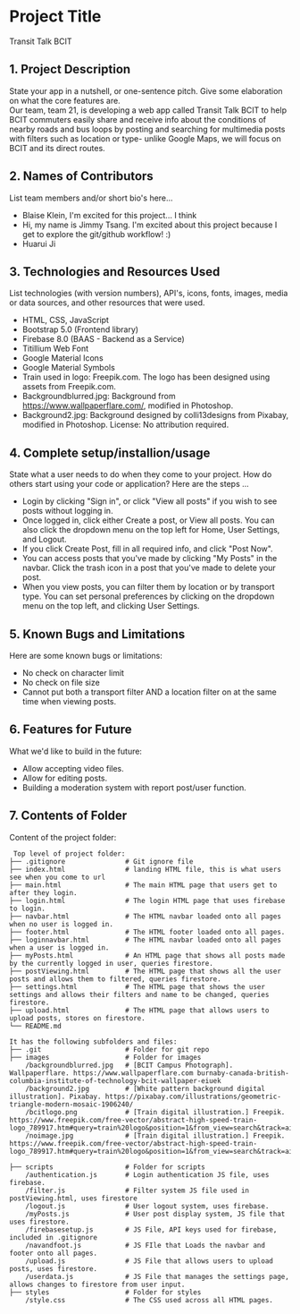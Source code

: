 # Project Title
Transit Talk BCIT

## 1. Project Description
State your app in a nutshell, or one-sentence pitch. Give some elaboration on what the core features are.  
Our team, team 21, is developing a web app called Transit Talk BCIT to help BCIT commuters easily share and receive info about the conditions of nearby roads and bus loops by posting and searching for multimedia posts with filters such as location or type- unlike Google Maps, we will focus on BCIT and its direct routes.


## 2. Names of Contributors
List team members and/or short bio's here... 
* Blaise Klein, I'm excited for this project... I think
* Hi, my name is Jimmy Tsang. I'm excited about this project because I get to explore the git/github workflow! :)
* Huarui Ji

## 3. Technologies and Resources Used
List technologies (with version numbers), API's, icons, fonts, images, media or data sources, and other resources that were used.
* HTML, CSS, JavaScript
* Bootstrap 5.0 (Frontend library)
* Firebase 8.0 (BAAS - Backend as a Service)
* Titillium Web Font
* Google Material Icons
* Google Material Symbols
* Train used in logo: Freepik.com. The logo has been designed using assets from Freepik.com.
* Backgroundblurred.jpg: Background from https://www.wallpaperflare.com/, modified in Photoshop.
* Background2.jpg: Background designed by colli13designs from Pixabay, modified in Photoshop. License: No attribution required.

## 4. Complete setup/installion/usage
State what a user needs to do when they come to your project.  How do others start using your code or application?
Here are the steps ...
* Login by clicking "Sign in", or click "View all posts" if you wish to see posts without logging in.
* Once logged in, click either Create a post, or View all posts. You can also click the dropdown menu on the top left for Home, User Settings, and Logout.
* If you click Create Post, fill in all required info, and click "Post Now". 
* You can access posts that you've made by clicking "My Posts" in the navbar. Click the trash icon in a post that you've made to delete your post.
* When you view posts, you can filter them by location or by transport type. You can set personal preferences by clicking on the dropdown menu on the top left, and clicking User Settings.

## 5. Known Bugs and Limitations
Here are some known bugs or limitations:
* No check on character limit 
* No check on file size
* Cannot put both a transport filter AND a location filter on at the same time when viewing posts.

## 6. Features for Future
What we'd like to build in the future:
* Allow accepting video files.
* Allow for editing posts.
* Building a moderation system with report post/user function.
	
## 7. Contents of Folder
Content of the project folder:

```
 Top level of project folder: 
├── .gitignore               # Git ignore file
├── index.html               # landing HTML file, this is what users see when you come to url
├── main.html                # The main HTML page that users get to after they login.
├── login.html               # The login HTML page that uses firebase to login.
├── navbar.html              # The HTML navbar loaded onto all pages when no user is logged in.
├── footer.html              # The HTML footer loaded onto all pages.
├── loginnavbar.html         # The HTML navbar loaded onto all pages when a user is logged in.
├── myPosts.html             # An HTML page that shows all posts made by the currently logged in user, queries firestore.
├── postViewing.html         # The HTML page that shows all the user posts and allows them to filtered, queries firestore.
├── settings.html            # The HTML page that shows the user settings and allows their filters and name to be changed, queries firestore.
├── upload.html              # The HTML page that allows users to upload posts, stores on firestore.
└── README.md

It has the following subfolders and files:
├── .git                     # Folder for git repo
├── images                   # Folder for images
    /backgroundblurred.jpg   # [BCIT Campus Photograph]. Wallpaperflare. https://www.wallpaperflare.com burnaby-canada-british-columbia-institute-of-technology-bcit-wallpaper-eiuek
    /background2.jpg         # [White pattern background digital illustration]. Pixabay. https://pixabay.com/illustrations/geometric-triangle-modern-mosaic-1906240/
    /bcitlogo.png            # [Train digital illustration.] Freepik. https://www.freepik.com/free-vector/abstract-high-speed-train-logo_789917.htm#query=train%20logo&position=1&from_view=search&track=ais
    /noimage.jpg             # [Train digital illustration.] Freepik. https://www.freepik.com/free-vector/abstract-high-speed-train-logo_789917.htm#query=train%20logo&position=1&from_view=search&track=ais

├── scripts                  # Folder for scripts
    /authentication.js       # Login authentication JS file, uses firebase.
    /filter.js               # Filter system JS file used in postViewing.html, uses firestore
    /logout.js               # User logout system, uses firebase.
    /myPosts.js              # User post display system, JS file that uses firestore.
    /firebasesetup.js        # JS File, API keys used for firebase, included in .gitignore
    /navandfoot.js           # JS FIle that Loads the navbar and footer onto all pages.
    /upload.js               # JS File that allows users to upload posts, uses firestore.
    /userdata.js             # JS File that manages the settings page, allows changes to firestore from user input.
├── styles                   # Folder for styles
    /style.css               # The CSS used across all HTML pages. 



```


